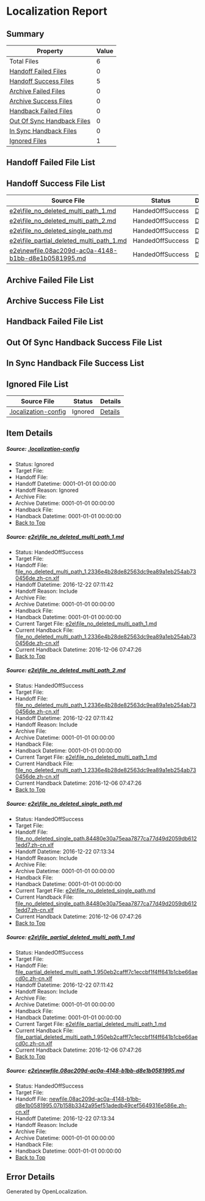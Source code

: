 # <a name='report-top'></a> Localization Report

## Summary
 Property | Value 
 -------- | ----- 
 Total Files | 6
[ Handoff Failed Files ](#handoff-failed-list)| 0
[ Handoff Success Files ](#handoff-success-list)| 5
[ Archive Failed Files ](#archive-failed-list)| 0
[ Archive Success Files ](#archive-success-list)| 0
[ Handback Failed Files ](#handback-failed-list)| 0
[ Out Of Sync Handback Files ](#outofsync-handback-success-list)| 0
[ In Sync Handback Files ](#insync-handback-success-list)| 0
[ Ignored Files ](#ignored-list)| 1

## <a name='handoff-failed-list'></a> Handoff Failed File List

## <a name='handoff-success-list'></a> Handoff Success File List
 Source File | Status | Details 
 ----------- | ------ | ------- 
 [e2e\file_no_deleted_multi_path_1.md](https://github.com/OpenLocalizationTestOrg/ol-test0/blob/b044deb05a53ecf7e9653fe6b18fae009aec59bd/e2e/file_no_deleted_multi_path_1.md) | HandedOffSuccess | [Details](#5e6f69c770204b1790ec5ceb1745adcaac1397881)
 [e2e\file_no_deleted_multi_path_2.md](https://github.com/OpenLocalizationTestOrg/ol-test0/blob/0c670c981611fee82a40c73e17778c1499b49d68/e2e/file_no_deleted_multi_path_2.md) | HandedOffSuccess | [Details](#5e6f69c770204b1790ec5ceb1745adcaac1397882)
 [e2e\file_no_deleted_single_path.md](https://github.com/OpenLocalizationTestOrg/ol-test0/blob/0c670c981611fee82a40c73e17778c1499b49d68/e2e/file_no_deleted_single_path.md) | HandedOffSuccess | [Details](#11727eee25efab5f196333aafce17654fa4ab6ec3)
 [e2e\file_partial_deleted_multi_path_1.md](https://github.com/OpenLocalizationTestOrg/ol-test0/blob/b044deb05a53ecf7e9653fe6b18fae009aec59bd/e2e/file_partial_deleted_multi_path_1.md) | HandedOffSuccess | [Details](#accf4f455c3d3a6b356969247123f335556fbe704)
 [e2e\newfile.08ac209d-ac0a-4148-b1bb-d8e1b0581995.md](https://github.com/OpenLocalizationTestOrg/ol-test0/blob/0c670c981611fee82a40c73e17778c1499b49d68/e2e/newfile.08ac209d-ac0a-4148-b1bb-d8e1b0581995.md) | HandedOffSuccess | [Details](#219deaa31747926c057a752f0c042dc7d0d791e45)

## <a name='archive-failed-list'></a> Archive Failed File List

## <a name='archive-success-list'></a> Archive Success File List

## <a name='handback-failed-list'></a> Handback Failed File List

## <a name='outofsync-handback-success-list'></a> Out Of Sync Handback Success File List

## <a name='insync-handback-success-list'></a> In Sync Handback File Success List

## <a name='ignored-list'></a> Ignored File List
 Source File | Status | Details 
 ----------- | ------ | ------- 
 [.localization-config](https://github.com/OpenLocalizationTestOrg/ol-test0/blob/0c670c981611fee82a40c73e17778c1499b49d68/.localization-config) | Ignored | [Details](#c268a05ecaa7ec85942ed632c29928ee5bd6da8d0)

## Item Details
##### <a name='c268a05ecaa7ec85942ed632c29928ee5bd6da8d0'></a> Source: [.localization-config](https://github.com/OpenLocalizationTestOrg/ol-test0/blob/0c670c981611fee82a40c73e17778c1499b49d68/.localization-config)
* Status: Ignored
* Target File: 
* Handoff File: 
* Handoff Datetime: 0001-01-01 00:00:00
* Handoff Reason: Ignored
* Archive File: 
* Archive Datetime: 0001-01-01 00:00:00
* Handback File: 
* Handback Datetime: 0001-01-01 00:00:00
* [Back to Top](#report-top)

##### <a name='5e6f69c770204b1790ec5ceb1745adcaac1397881'></a> Source: [e2e\file_no_deleted_multi_path_1.md](https://github.com/OpenLocalizationTestOrg/ol-test0/blob/b044deb05a53ecf7e9653fe6b18fae009aec59bd/e2e/file_no_deleted_multi_path_1.md)
* Status: HandedOffSuccess
* Target File: 
* Handoff File: [file_no_deleted_multi_path_1.2336e4b28de82563dc9ea89a1eb254ab730456de.zh-cn.xlf](https://github.com/OpenLocalizationTestOrg/ol-test0-handoff/blob/c739ae09ee58023bb667bbcc90e712ae6e843d01/ol-handoff/OpenLocalizationTestOrg/ol-test0-zhcn/shujia/mt/file_no_deleted_multi_path_1.2336e4b28de82563dc9ea89a1eb254ab730456de.zh-cn.xlf)
* Handoff Datetime: 2016-12-22 07:11:42
* Handoff Reason: Include
* Archive File: 
* Archive Datetime: 0001-01-01 00:00:00
* Handback File: 
* Handback Datetime: 0001-01-01 00:00:00
* Current Target File: [e2e\file_no_deleted_multi_path_1.md](https://github.com/OpenLocalizationTestOrg/ol-test0-zhcn/blob/7f96967c153e4a4f9cfcad2f36f3d30648185c27/e2e/file_no_deleted_multi_path_1.md)
* Current Handback File: [file_no_deleted_multi_path_1.2336e4b28de82563dc9ea89a1eb254ab730456de.zh-cn.xlf](https://github.com/OpenLocalizationTestOrg/ol-test0-handback/blob/f417e6e969a721c730255c414151a58c345d4be6/ol-handback/OpenLocalizationTestOrg/ol-test0-zhcn/shujia/mt/file_no_deleted_multi_path_1.2336e4b28de82563dc9ea89a1eb254ab730456de.zh-cn.xlf)
* Current Handback Datetime: 2016-12-06 07:47:26
* [Back to Top](#report-top)

##### <a name='5e6f69c770204b1790ec5ceb1745adcaac1397882'></a> Source: [e2e\file_no_deleted_multi_path_2.md](https://github.com/OpenLocalizationTestOrg/ol-test0/blob/0c670c981611fee82a40c73e17778c1499b49d68/e2e/file_no_deleted_multi_path_2.md)
* Status: HandedOffSuccess
* Target File: 
* Handoff File: [file_no_deleted_multi_path_1.2336e4b28de82563dc9ea89a1eb254ab730456de.zh-cn.xlf](https://github.com/OpenLocalizationTestOrg/ol-test0-handoff/blob/c739ae09ee58023bb667bbcc90e712ae6e843d01/ol-handoff/OpenLocalizationTestOrg/ol-test0-zhcn/shujia/mt/file_no_deleted_multi_path_1.2336e4b28de82563dc9ea89a1eb254ab730456de.zh-cn.xlf)
* Handoff Datetime: 2016-12-22 07:11:42
* Handoff Reason: Include
* Archive File: 
* Archive Datetime: 0001-01-01 00:00:00
* Handback File: 
* Handback Datetime: 0001-01-01 00:00:00
* Current Target File: [e2e\file_no_deleted_multi_path_1.md](https://github.com/OpenLocalizationTestOrg/ol-test0-zhcn/blob/7f96967c153e4a4f9cfcad2f36f3d30648185c27/e2e/file_no_deleted_multi_path_1.md)
* Current Handback File: [file_no_deleted_multi_path_1.2336e4b28de82563dc9ea89a1eb254ab730456de.zh-cn.xlf](https://github.com/OpenLocalizationTestOrg/ol-test0-handback/blob/f417e6e969a721c730255c414151a58c345d4be6/ol-handback/OpenLocalizationTestOrg/ol-test0-zhcn/shujia/mt/file_no_deleted_multi_path_1.2336e4b28de82563dc9ea89a1eb254ab730456de.zh-cn.xlf)
* Current Handback Datetime: 2016-12-06 07:47:26
* [Back to Top](#report-top)

##### <a name='11727eee25efab5f196333aafce17654fa4ab6ec3'></a> Source: [e2e\file_no_deleted_single_path.md](https://github.com/OpenLocalizationTestOrg/ol-test0/blob/0c670c981611fee82a40c73e17778c1499b49d68/e2e/file_no_deleted_single_path.md)
* Status: HandedOffSuccess
* Target File: 
* Handoff File: [file_no_deleted_single_path.84480e30a75eaa7877ca77d49d2059db6121edd7.zh-cn.xlf](https://github.com/OpenLocalizationTestOrg/ol-test0-handoff/blob/2911be77c9410c986e24a55d1332c2befb224422/ol-handoff/OpenLocalizationTestOrg/ol-test0-zhcn/shujia/mt/file_no_deleted_single_path.84480e30a75eaa7877ca77d49d2059db6121edd7.zh-cn.xlf)
* Handoff Datetime: 2016-12-22 07:13:34
* Handoff Reason: Include
* Archive File: 
* Archive Datetime: 0001-01-01 00:00:00
* Handback File: 
* Handback Datetime: 0001-01-01 00:00:00
* Current Target File: [e2e\file_no_deleted_single_path.md](https://github.com/OpenLocalizationTestOrg/ol-test0-zhcn/blob/7f96967c153e4a4f9cfcad2f36f3d30648185c27/e2e/file_no_deleted_single_path.md)
* Current Handback File: [file_no_deleted_single_path.84480e30a75eaa7877ca77d49d2059db6121edd7.zh-cn.xlf](https://github.com/OpenLocalizationTestOrg/ol-test0-handback/blob/f417e6e969a721c730255c414151a58c345d4be6/ol-handback/OpenLocalizationTestOrg/ol-test0-zhcn/shujia/mt/file_no_deleted_single_path.84480e30a75eaa7877ca77d49d2059db6121edd7.zh-cn.xlf)
* Current Handback Datetime: 2016-12-06 07:47:26
* [Back to Top](#report-top)

##### <a name='accf4f455c3d3a6b356969247123f335556fbe704'></a> Source: [e2e\file_partial_deleted_multi_path_1.md](https://github.com/OpenLocalizationTestOrg/ol-test0/blob/b044deb05a53ecf7e9653fe6b18fae009aec59bd/e2e/file_partial_deleted_multi_path_1.md)
* Status: HandedOffSuccess
* Target File: 
* Handoff File: [file_partial_deleted_multi_path_1.950eb2cafff7c1eccbf1f4ff641b1cbe66aecd0c.zh-cn.xlf](https://github.com/OpenLocalizationTestOrg/ol-test0-handoff/blob/c739ae09ee58023bb667bbcc90e712ae6e843d01/ol-handoff/OpenLocalizationTestOrg/ol-test0-zhcn/shujia/mt/file_partial_deleted_multi_path_1.950eb2cafff7c1eccbf1f4ff641b1cbe66aecd0c.zh-cn.xlf)
* Handoff Datetime: 2016-12-22 07:11:42
* Handoff Reason: Include
* Archive File: 
* Archive Datetime: 0001-01-01 00:00:00
* Handback File: 
* Handback Datetime: 0001-01-01 00:00:00
* Current Target File: [e2e\file_partial_deleted_multi_path_1.md](https://github.com/OpenLocalizationTestOrg/ol-test0-zhcn/blob/7f96967c153e4a4f9cfcad2f36f3d30648185c27/e2e/file_partial_deleted_multi_path_1.md)
* Current Handback File: [file_partial_deleted_multi_path_1.950eb2cafff7c1eccbf1f4ff641b1cbe66aecd0c.zh-cn.xlf](https://github.com/OpenLocalizationTestOrg/ol-test0-handback/blob/f417e6e969a721c730255c414151a58c345d4be6/ol-handback/OpenLocalizationTestOrg/ol-test0-zhcn/shujia/mt/file_partial_deleted_multi_path_1.950eb2cafff7c1eccbf1f4ff641b1cbe66aecd0c.zh-cn.xlf)
* Current Handback Datetime: 2016-12-06 07:47:26
* [Back to Top](#report-top)

##### <a name='219deaa31747926c057a752f0c042dc7d0d791e45'></a> Source: [e2e\newfile.08ac209d-ac0a-4148-b1bb-d8e1b0581995.md](https://github.com/OpenLocalizationTestOrg/ol-test0/blob/0c670c981611fee82a40c73e17778c1499b49d68/e2e/newfile.08ac209d-ac0a-4148-b1bb-d8e1b0581995.md)
* Status: HandedOffSuccess
* Target File: 
* Handoff File: [newfile.08ac209d-ac0a-4148-b1bb-d8e1b0581995.07b158b3342a95ef51adedb49cef5649316e586e.zh-cn.xlf](https://github.com/OpenLocalizationTestOrg/ol-test0-handoff/blob/2911be77c9410c986e24a55d1332c2befb224422/ol-handoff/OpenLocalizationTestOrg/ol-test0-zhcn/shujia/mt/newfile.08ac209d-ac0a-4148-b1bb-d8e1b0581995.07b158b3342a95ef51adedb49cef5649316e586e.zh-cn.xlf)
* Handoff Datetime: 2016-12-22 07:13:34
* Handoff Reason: Include
* Archive File: 
* Archive Datetime: 0001-01-01 00:00:00
* Handback File: 
* Handback Datetime: 0001-01-01 00:00:00
* [Back to Top](#report-top)


## Error Details

Generated by OpenLocalization.
